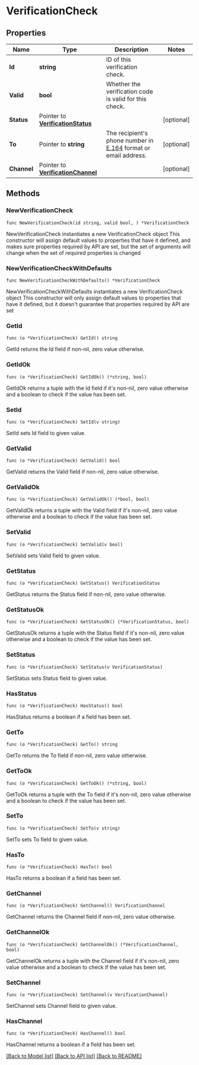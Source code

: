 # VerificationCheck

## Properties

Name | Type | Description | Notes
------------ | ------------- | ------------- | -------------
**Id** | **string** | ID of this verification check. | 
**Valid** | **bool** | Whether the verification code is valid for this check. | 
**Status** | Pointer to [**VerificationStatus**](VerificationStatus.md) |  | [optional] 
**To** | Pointer to **string** | The recipient&#39;s phone number in [E.164](https://en.wikipedia.org/wiki/E.164) format or email address. | [optional] 
**Channel** | Pointer to [**VerificationChannel**](VerificationChannel.md) |  | [optional] 

## Methods

### NewVerificationCheck

`func NewVerificationCheck(id string, valid bool, ) *VerificationCheck`

NewVerificationCheck instantiates a new VerificationCheck object
This constructor will assign default values to properties that have it defined,
and makes sure properties required by API are set, but the set of arguments
will change when the set of required properties is changed

### NewVerificationCheckWithDefaults

`func NewVerificationCheckWithDefaults() *VerificationCheck`

NewVerificationCheckWithDefaults instantiates a new VerificationCheck object
This constructor will only assign default values to properties that have it defined,
but it doesn't guarantee that properties required by API are set

### GetId

`func (o *VerificationCheck) GetId() string`

GetId returns the Id field if non-nil, zero value otherwise.

### GetIdOk

`func (o *VerificationCheck) GetIdOk() (*string, bool)`

GetIdOk returns a tuple with the Id field if it's non-nil, zero value otherwise
and a boolean to check if the value has been set.

### SetId

`func (o *VerificationCheck) SetId(v string)`

SetId sets Id field to given value.


### GetValid

`func (o *VerificationCheck) GetValid() bool`

GetValid returns the Valid field if non-nil, zero value otherwise.

### GetValidOk

`func (o *VerificationCheck) GetValidOk() (*bool, bool)`

GetValidOk returns a tuple with the Valid field if it's non-nil, zero value otherwise
and a boolean to check if the value has been set.

### SetValid

`func (o *VerificationCheck) SetValid(v bool)`

SetValid sets Valid field to given value.


### GetStatus

`func (o *VerificationCheck) GetStatus() VerificationStatus`

GetStatus returns the Status field if non-nil, zero value otherwise.

### GetStatusOk

`func (o *VerificationCheck) GetStatusOk() (*VerificationStatus, bool)`

GetStatusOk returns a tuple with the Status field if it's non-nil, zero value otherwise
and a boolean to check if the value has been set.

### SetStatus

`func (o *VerificationCheck) SetStatus(v VerificationStatus)`

SetStatus sets Status field to given value.

### HasStatus

`func (o *VerificationCheck) HasStatus() bool`

HasStatus returns a boolean if a field has been set.

### GetTo

`func (o *VerificationCheck) GetTo() string`

GetTo returns the To field if non-nil, zero value otherwise.

### GetToOk

`func (o *VerificationCheck) GetToOk() (*string, bool)`

GetToOk returns a tuple with the To field if it's non-nil, zero value otherwise
and a boolean to check if the value has been set.

### SetTo

`func (o *VerificationCheck) SetTo(v string)`

SetTo sets To field to given value.

### HasTo

`func (o *VerificationCheck) HasTo() bool`

HasTo returns a boolean if a field has been set.

### GetChannel

`func (o *VerificationCheck) GetChannel() VerificationChannel`

GetChannel returns the Channel field if non-nil, zero value otherwise.

### GetChannelOk

`func (o *VerificationCheck) GetChannelOk() (*VerificationChannel, bool)`

GetChannelOk returns a tuple with the Channel field if it's non-nil, zero value otherwise
and a boolean to check if the value has been set.

### SetChannel

`func (o *VerificationCheck) SetChannel(v VerificationChannel)`

SetChannel sets Channel field to given value.

### HasChannel

`func (o *VerificationCheck) HasChannel() bool`

HasChannel returns a boolean if a field has been set.


[[Back to Model list]](../README.md#documentation-for-models) [[Back to API list]](../README.md#documentation-for-api-endpoints) [[Back to README]](../README.md)



